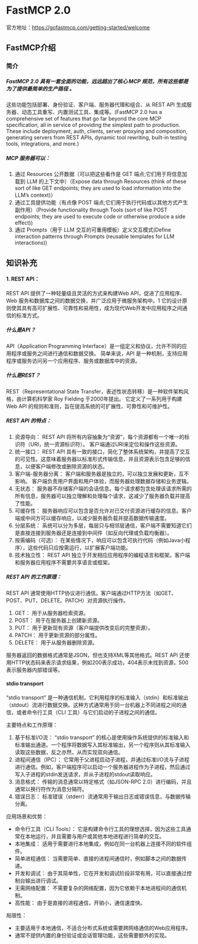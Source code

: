 # FastMCP 2.0
官方地址：https://gofastmcp.com/getting-started/welcome

## FastMCP介绍

### 简介

##### FastMCP 2.0 具有一套全面的功能，远远超出了核心 MCP 规范，所有这些都是为了提供最简单的生产路径 。
  这些功能包括部署、身份验证、客户端、服务器代理和组合、从 REST API 生成服务器、动态工具重写、内置测试工具、集成等。(FastMCP 2.0 has a comprehensive set of features that go far beyond the core MCP specification, all in service of providing the simplest path to production. These include deployment, auth, clients, server proxying and composition, generating servers from REST APIs, dynamic tool rewriting, built-in testing tools, integrations, and more.)

##### MCP 服务器可以：
1. 通过 Resources 公开数据（可以把这些看作是 GET 端点;它们用于将信息加载到 LLM 的上下文中）（Expose data through Resources (think of these sort of like GET endpoints; they are used to load information into the LLM’s context)）
2. 通过工具提供功能（有点像 POST 端点;它们用于执行代码或以其他方式产生副作用）（Provide functionality through Tools (sort of like POST endpoints; they are used to execute code or otherwise produce a side effect))
3. 通过 Prompts（用于 LLM 交互的可重用模板）定义交互模式(Define interaction patterns through Prompts (reusable templates for LLM interactions))


## 知识补充

#### 1. REST API：

   REST API 提供了一种轻量级且灵活的方式来构建Web API，促进了应用程序、Web 服务和数据库之间的数据交换，并广泛应用于微服务架构中。1 它的设计原则使其具有高可扩展性、可靠性和易用性，成为现代Web开发中应用程序之间通信的标准方式。
   
##### 什么是API？
API（Application Programming Interface）是一组定义和协议，允许不同的应用程序或服务之间进行通信和数据交换。 简单来说，API 是一种机制，支持应用程序或服务访问另一个应用程序、服务或数据库中的资源。

##### 什么是REST？
REST（Representational State Transfer，表述性状态转移）是一种软件架构风格，由计算机科学家 Roy Fielding 于2000年提出。 它定义了一系列用于构建Web API 的规则和准则，旨在提高系统的可扩展性、可靠性和可维护性。

##### REST API 的特点：
1.  资源导向： REST API 将所有内容抽象为“资源”，每个资源都有一个唯一的标识符（URI，统一资源标识符）。 客户端通过URI来定位和操作这些资源。
2.  统一接口： REST API 具有一致的接口，简化了整体系统架构，并提高了交互的可见性。这意味着服务器以标准形式传输信息，并且资源表示包含足够的信息，以便客户端修改或删除资源的状态。
3.  客户端-服务器分离： 客户端和服务器是独立的，可以独立发展和更新，互不影响。 客户端负责用户界面和用户体验，而服务器处理数据存储和业务逻辑。
4.  无状态： 服务器不存储客户端的会话信息。每个请求都包含处理该请求所需的所有信息，服务器可以独立理解和处理每个请求，这减少了服务器负载并提高了性能。
5.  可缓存性： 服务器响应可以包含是否允许对已交付资源进行缓存的信息。客户端或中间方可以缓存响应，以减少服务器负载并提高数据传输速度。
6.  分层系统： 系统可以分为多层，每层只与相邻层通信，客户端不需要知道它们是直接连接到服务器还是连接到中间件（如反向代理或负载均衡器）。
7.  按需编码（可选）： 在某些情况下，响应可以包含可执行代码（例如Java小程序），这些代码只应按需运行，以扩展客户端功能。
8.  技术独立性： REST API 独立于开发相应应用程序的编程语言和框架。客户端和服务器应用程序不需要共享语言或框架。

##### REST API 的工作原理：
REST API 通常使用HTTP协议进行通信。客户端通过HTTP方法（如GET、POST、PUT、DELETE、PATCH）对资源执行操作。
1.  GET： 用于从服务器检索资源。
2.  POST： 用于在服务器上创建新资源。
3.  PUT： 用于更新现有资源（客户端提供改变后的完整资源）。
4.  PATCH： 用于更新资源的部分属性。
5.  DELETE： 用于从服务器删除资源。

服务器返回的数据格式通常是JSON，但也支持XML等其他格式。REST API 还使用HTTP状态码来表示请求结果，例如200表示成功，404表示未找到资源，500表示服务器内部错误等。

#### stdio transport

“stdio transport” 是一种通信机制，它利用程序的标准输入（stdin）和标准输出（stdout）流进行数据交换。这种方式通常用于同一台机器上不同进程之间的通信，或者命令行工具（CLI 工具）与它们启动的子进程之间的通信。

主要特点和工作原理：

1. 基于标准I/O流： “stdio transport” 的核心是使用操作系统提供的标准输入和标准输出通道。一个程序将数据写入其标准输出，另一个程序则从其标准输入读取这些数据，反之亦然，从而实现双向通信。
2. 进程间通信（IPC）： 它常用于父进程启动子进程，并通过标准I/O流与子进程进行通信。例如，客户端程序可以启动一个服务器进程作为子进程，然后通过写入子进程的stdin发送请求，并从子进程的stdout读取响应。
3. 消息格式： 传输的消息通常以特定格式（如JSON-RPC 2.0）进行编码，并且通常以换行符作为消息分隔符。
4. 错误日志： 标准错误（stderr）流通常用于输出日志或错误信息，与数据传输分离。

应用场景和优势：

- 命令行工具（CLI Tools）： 它是构建命令行工具的理想选择，因为这些工具通常在本地运行，并且需要与用户或其他本地进程进行简单的交互。
- 本地集成： 适用于需要进行本地集成，例如在同一台机器上连接不同的软件组件。
- 简单进程通信： 当需要简单、直接的进程间通信时，例如脚本之间的数据传递。
- 开发和调试： 由于其简单性，它在开发和调试阶段非常有用，可以直接通过控制台输出进行调试。
- 无需网络配置： 不需要复杂的网络配置，因为它依赖于本地进程间的通信机制。
- 高性能： 由于是直接的进程通信，开销小，通信速度快。

局限性：

- 主要适用于本地通信，不适合分布式系统或需要跨网络通信的Web应用程序。
- 通常不提供内置的身份验证或会话管理功能，这些需要额外的实现。
